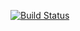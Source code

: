 [![Build Status](https://dev.azure.com/Shanthi-Lalitha/shadevopsproj/_apis/build/status/Demo1.git?branchName=main)](https://dev.azure.com/Shanthi-Lalitha/shadevopsproj/_build/latest?definitionId=1&branchName=main)
